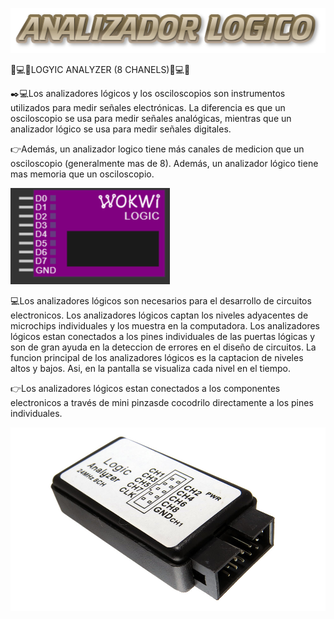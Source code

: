 ![alt text](https://raw.githubusercontent.com/JesusEstrad4/Sistemas-programables/main/General/ANALIZADOR.png)



:blue_book::computer::blue_book:LOGYIC ANALYZER (8 CHANELS):blue_book::computer::blue_book:


:black_nib::computer:Los analizadores lógicos y los osciloscopios son instrumentos utilizados para medir señales electrónicas. La diferencia es que un osciloscopio se usa para medir señales analógicas, mientras que un analizador lógico se usa para medir señales digitales.

:point_right:Además, un analizador logico tiene más canales de medicion que un osciloscopio (generalmente mas de 8). Además, un analizador lógico tiene mas memoria que un osciloscopio.

![alt text](https://raw.githubusercontent.com/JesusEstrad4/Sistemas-programables/main/General/Anlizador%20logico.png)


:computer:Los analizadores lógicos son necesarios para el desarrollo de circuitos electronicos. Los analizadores lógicos captan los niveles adyacentes de microchips individuales y los muestra en la computadora. Los analizadores lógicos estan conectados a los pines individuales de las puertas lógicas y son de gran ayuda en la deteccion de errores en el diseño de circuitos. La funcion principal de los analizadores lógicos es la captacion de niveles altos y bajos. Asi, en la pantalla se visualiza cada nivel en el tiempo.

:point_right:Los analizadores lógicos estan conectados a los componentes electronicos a través de mini pinzasde cocodrilo directamente a los pines individuales.

![alt text](https://raw.githubusercontent.com/JesusEstrad4/Sistemas-programables/main/General/analizadorFIs.jpg)
